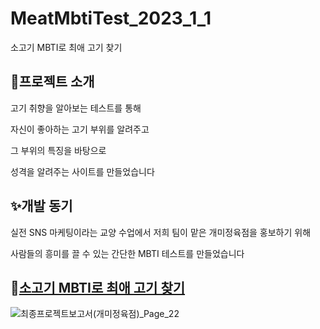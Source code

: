 # MeatMbtiTest_2023_1_1
소고기 MBTI로 최애 고기 찾기

## 🥩프로젝트 소개

고기 취향을 알아보는 테스트를 통해 

자신이 좋아하는 고기 부위를 알려주고

그 부위의 특징을 바탕으로 

성격을 알려주는 사이트를 만들었습니다

## ✨개발 동기

실전 SNS 마케팅이라는 교양 수업에서 저희 팀이 맡은 개미정육점을 홍보하기 위해

사람들의 흥미를 끌 수 있는 간단한 MBTI 테스트를 만들었습니다


## 🔗[소고기 MBTI로 최애 고기 찾기](https://valueupgaemi.netlify.app/)
![최종프로젝트보고서(개미정육점)_Page_22](https://github.com/young123e/MeatMbtiTest_2023_1_1/assets/93528188/89dd53b4-e585-467b-b13d-fb1e0903ecb4)
